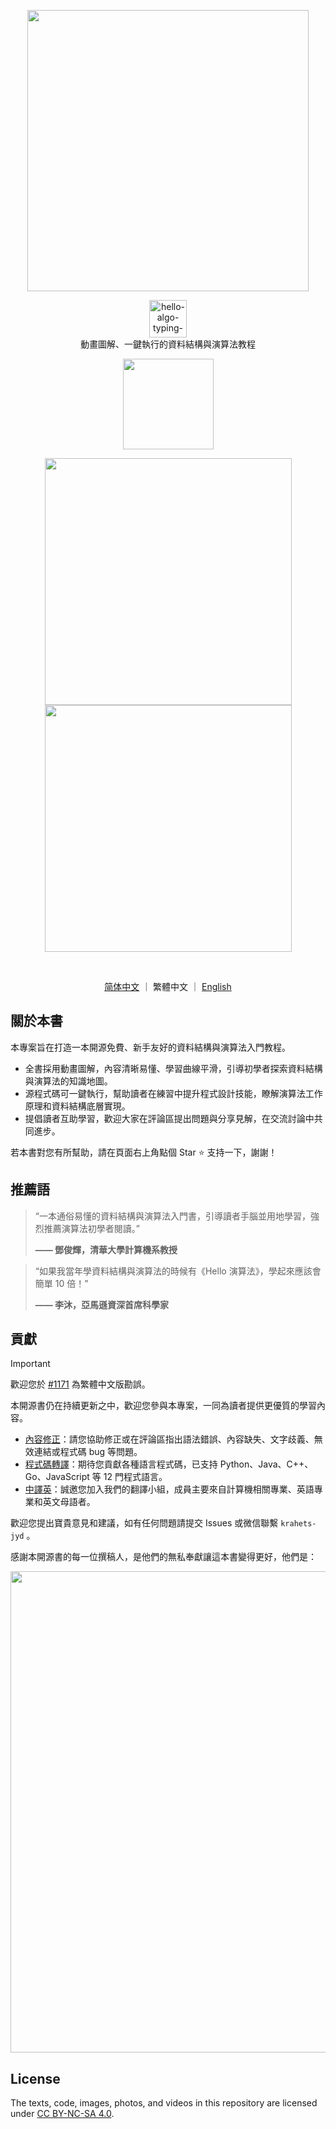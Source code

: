 <p align="center">
  <a href="https://www.hello-algo.com/">
    <img src="https://www.hello-algo.com/index.assets/hello_algo_header.png" width="450"></a>
</p>

<p align="center">
  <img style="height: 60px;" src="https://readme-typing-svg.demolab.com/?font=Noto+Sans+SC&weight=400&duration=3500&pause=2000&color=21C8B8&center=true&vCenter=true&random=false&width=200&lines=Hello%2C+%E6%BC%94%E7%AE%97%E6%B3%95+!" alt="hello-algo-typing-svg" />
  </br>
  動畫圖解、一鍵執行的資料結構與演算法教程
</p>

<p align="center">
  <a href="https://www.hello-algo.com/zh-hant/">
    <img src="https://www.hello-algo.com/zh-hant/index.assets/btn_read_online_dark.svg" width="145"></a>
</p>

<p align="center">
  <img src="https://www.hello-algo.com/index.assets/animation.gif" width="395">
  <img src="https://www.hello-algo.com/index.assets/running_code.gif" width="395">
</p>

<p align="center">
  <img src="https://img.shields.io/badge/Python-snow?logo=python&logoColor=3776AB" alt="" />
  <img src="https://img.shields.io/badge/Java-snow?logo=coffeescript&logoColor=FC4C02" alt="" />
  <img src="https://img.shields.io/badge/C%2B%2B-snow?logo=c%2B%2B&logoColor=00599C" alt="" />
  <img src="https://img.shields.io/badge/C-snow?logo=c&logoColor=A8B9CC" alt="" />
  <img src="https://img.shields.io/badge/C%23-snow?logo=csharp&logoColor=512BD4" alt="" />
  <img src="https://img.shields.io/badge/JavaScript-snow?logo=javascript&logoColor=E9CE30" alt="" />
  <img src="https://img.shields.io/badge/Go-snow?logo=go&logoColor=00ADD8" alt="" />
  <img src="https://img.shields.io/badge/Swift-snow?logo=swift&logoColor=F05138" alt="" />
  <img src="https://img.shields.io/badge/Rust-snow?logo=rust&logoColor=000000" alt="" />
  <img src="https://img.shields.io/badge/Ruby-snow?logo=ruby&logoColor=CC342D" alt="" />
  <img src="https://img.shields.io/badge/Kotlin-snow?logo=kotlin&logoColor=7F52FF" alt="" />
  <img src="https://img.shields.io/badge/TypeScript-snow?logo=typescript&logoColor=3178C6" alt="" />
  <img src="https://img.shields.io/badge/Dart-snow?logo=dart&logoColor=0175C2" alt="" />
</p>

<p align="center">
  <a href="https://github.com/krahets/hello-algo">简体中文</a>
  ｜
  繁體中文
  ｜
  <a href="https://github.com/krahets/hello-algo/blob/main/en/README.md">English</a>
</p>

## 關於本書

本專案旨在打造一本開源免費、新手友好的資料結構與演算法入門教程。

- 全書採用動畫圖解，內容清晰易懂、學習曲線平滑，引導初學者探索資料結構與演算法的知識地圖。
- 源程式碼可一鍵執行，幫助讀者在練習中提升程式設計技能，瞭解演算法工作原理和資料結構底層實現。
- 提倡讀者互助學習，歡迎大家在評論區提出問題與分享見解，在交流討論中共同進步。

若本書對您有所幫助，請在頁面右上角點個 Star :star: 支持一下，謝謝！

## 推薦語

> “一本通俗易懂的資料結構與演算法入門書，引導讀者手腦並用地學習，強烈推薦演算法初學者閱讀。”
>
> **—— 鄧俊輝，清華大學計算機系教授**

> “如果我當年學資料結構與演算法的時候有《Hello 演算法》，學起來應該會簡單 10 倍！”
>
> **—— 李沐，亞馬遜資深首席科學家**

## 貢獻

> [!Important]
>
> 歡迎您於 [#1171](https://github.com/krahets/hello-algo/issues/1171) 為繁體中文版勘誤。

本開源書仍在持續更新之中，歡迎您參與本專案，一同為讀者提供更優質的學習內容。

- [內容修正](https://www.hello-algo.com/chapter_appendix/contribution/)：請您協助修正或在評論區指出語法錯誤、內容缺失、文字歧義、無效連結或程式碼 bug 等問題。
- [程式碼轉譯](https://github.com/krahets/hello-algo/issues/15)：期待您貢獻各種語言程式碼，已支持 Python、Java、C++、Go、JavaScript 等 12 門程式語言。
- [中譯英](https://github.com/krahets/hello-algo/issues/914)：誠邀您加入我們的翻譯小組，成員主要來自計算機相關專業、英語專業和英文母語者。

歡迎您提出寶貴意見和建議，如有任何問題請提交 Issues 或微信聯繫 `krahets-jyd` 。

感謝本開源書的每一位撰稿人，是他們的無私奉獻讓這本書變得更好，他們是：

<p align="left">
    <a href="https://github.com/krahets/hello-algo/graphs/contributors">
        <img width="770" src="https://contrib.rocks/image?repo=krahets/hello-algo&max=300&columns=16" />
    </a>
</p>

## License

The texts, code, images, photos, and videos in this repository are licensed under [CC BY-NC-SA 4.0](https://creativecommons.org/licenses/by-nc-sa/4.0/).
